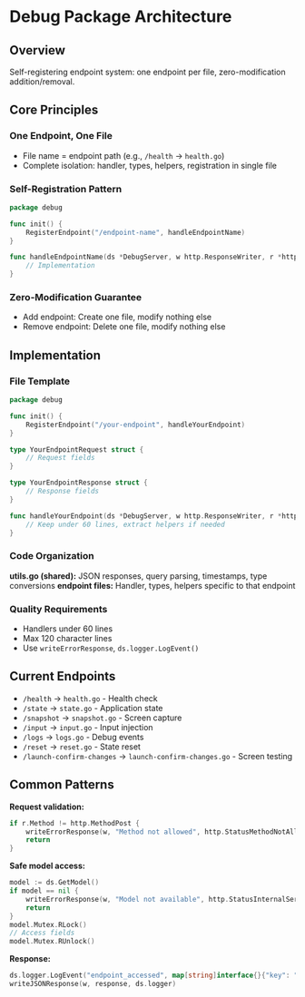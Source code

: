 # Debug Package Architecture

## Overview

Self-registering endpoint system: one endpoint per file, zero-modification addition/removal.

## Core Principles

### One Endpoint, One File

- File name = endpoint path (e.g., `/health` → `health.go`)
- Complete isolation: handler, types, helpers, registration in single file

### Self-Registration Pattern

```go
package debug

func init() {
    RegisterEndpoint("/endpoint-name", handleEndpointName)
}

func handleEndpointName(ds *DebugServer, w http.ResponseWriter, r *http.Request) {
    // Implementation
}
```

### Zero-Modification Guarantee

- Add endpoint: Create one file, modify nothing else
- Remove endpoint: Delete one file, modify nothing else

## Implementation

### File Template

```go
package debug

func init() {
    RegisterEndpoint("/your-endpoint", handleYourEndpoint)
}

type YourEndpointRequest struct {
    // Request fields
}

type YourEndpointResponse struct {
    // Response fields
}

func handleYourEndpoint(ds *DebugServer, w http.ResponseWriter, r *http.Request) {
    // Keep under 60 lines, extract helpers if needed
}
```

### Code Organization

**utils.go (shared):** JSON responses, query parsing, timestamps, type conversions
**endpoint files:** Handler, types, helpers specific to that endpoint

### Quality Requirements

- Handlers under 60 lines
- Max 120 character lines
- Use `writeErrorResponse`, `ds.logger.LogEvent()`

## Current Endpoints

- `/health` → `health.go` - Health check
- `/state` → `state.go` - Application state
- `/snapshot` → `snapshot.go` - Screen capture
- `/input` → `input.go` - Input injection
- `/logs` → `logs.go` - Debug events
- `/reset` → `reset.go` - State reset
- `/launch-confirm-changes` → `launch-confirm-changes.go` - Screen testing

## Common Patterns

**Request validation:**

```go
if r.Method != http.MethodPost {
    writeErrorResponse(w, "Method not allowed", http.StatusMethodNotAllowed, ds.logger)
    return
}
```

**Safe model access:**

```go
model := ds.GetModel()
if model == nil {
    writeErrorResponse(w, "Model not available", http.StatusInternalServerError, ds.logger)
    return
}
model.Mutex.RLock()
// Access fields
model.Mutex.RUnlock()
```

**Response:**

```go
ds.logger.LogEvent("endpoint_accessed", map[string]interface{}{"key": "value"})
writeJSONResponse(w, response, ds.logger)
```
